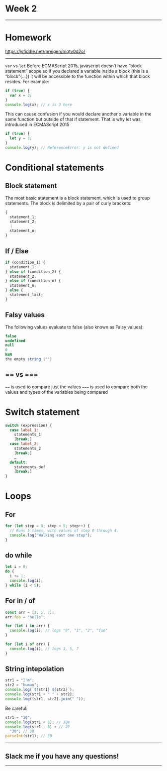 # Week 2

---

# Homework

https://jsfiddle.net/mreigen/mqtv0d2o/

---

`var` vs `let`
Before ECMAScript 2015, javascript doesn’t have “block statement” scope so if you declared a variable inside a block (this is a “block”{…}) it will be accessible to the function within which that block resides. For example:

```javascript
if (true) {
  var x = 3;
}
console.log(x); // x is 3 here
```

This can cause confusion if you would declare another x variable in the same function but outside of that if statement. That is why let was introduced in ECMAScript 2015

```javascript
if (true) {
  let y = 3;
}
console.log(y); // ReferenceError: y is not defined
```

# Conditional statements

## Block statement

The most basic statement is a block statement, which is used to group statements. The block is delimited by a pair of curly brackets:

```javascript
{
  statement_1;
  statement_2;
  ⋮
  statement_n;
}
```

## If / Else

```javascript
if (condition_1) {
  statement_1;
} else if (condition_2) {
  statement_2;
} else if (condition_n) {
  statement_n;
} else {
  statement_last;
}
```

## Falsy values

The following values evaluate to false (also known as Falsy values):

```javascript
false
undefined
null
0
NaN
the empty string ("")
```

## == vs ===

`==` is used to compare just the values
`===` is used to compare both the values and types of the variables being compared

# Switch statement

```javascript
switch (expression) {
  case label_1:
    statements_1
    [break;]
  case label_2:
    statements_2
    [break;]
    …
  default:
    statements_def
    [break;]
}
```

# Loops

## For

```javascript
for (let step = 0; step < 5; step++) {
  // Runs 5 times, with values of step 0 through 4.
  console.log("Walking east one step");
}
```

## do while

```javascript
let i = 0;
do {
  i += 1;
  console.log(i);
} while (i < 5);
```

## For in / of

```javascript
const arr = [3, 5, 7];
arr.foo = "hello";

for (let i in arr) {
  console.log(i); // logs "0", "1", "2", "foo"
}

for (let i of arr) {
  console.log(i); // logs 3, 5, 7
}
```

## String intepolation

```javascript
str1 = "I'm";
str2 = "human";
console.log(`${str1} ${str2}`);
console.log(str1 + " " + str2);
console.log([str1, str2].join(" "));
```

Be careful:

```javascript
str1 = "30";
console.log(str1 + 8); // 308
console.log(str1 - 8) + // 22
  "30"; // 30
parseInt(str1); // 30
```

---

## Slack me if you have any questions!

---
